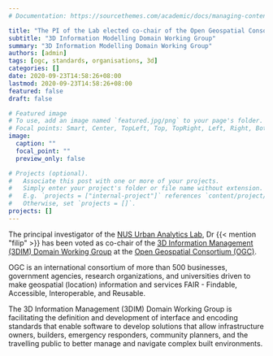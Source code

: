 ```yaml
---
# Documentation: https://sourcethemes.com/academic/docs/managing-content/

title: "The PI of the Lab elected co-chair of the Open Geospatial Consortium 3DIM DWG"
subtitle: "3D Information Modelling Domain Working Group"
summary: "3D Information Modelling Domain Working Group"
authors: [admin]
tags: [ogc, standards, organisations, 3d]
categories: []
date: 2020-09-23T14:58:26+08:00
lastmod: 2020-09-23T14:58:26+08:00
featured: false
draft: false

# Featured image
# To use, add an image named `featured.jpg/png` to your page's folder.
# Focal points: Smart, Center, TopLeft, Top, TopRight, Left, Right, BottomLeft, Bottom, BottomRight.
image:
  caption: ""
  focal_point: ""
  preview_only: false

# Projects (optional).
#   Associate this post with one or more of your projects.
#   Simply enter your project's folder or file name without extension.
#   E.g. `projects = ["internal-project"]` references `content/project/deep-learning/index.md`.
#   Otherwise, set `projects = []`.
projects: []
---
```


The principal investigator of the [NUS Urban Analytics Lab](/), Dr {{< mention "filip" >}} has been voted as co-chair of the 
[3D Information Management (3DIM) Domain Working Group](https://www.ogc.org/projects/groups/3dimdwg) at the [Open Geospatial Consortium (OGC)](https://www.ogc.org).

OGC is an international consortium of more than 500 businesses, government agencies, research organizations, and universities driven to make geospatial (location) information and services FAIR - Findable, Accessible, Interoperable, and Reusable.

The 3D Information Management (3DIM) Domain Working Group is facilitating the definition and development of interface and encoding standards that enable software to develop solutions that allow infrastructure owners, builders, emergency responders, community planners, and the travelling public to better manage and navigate complex built environments. 
